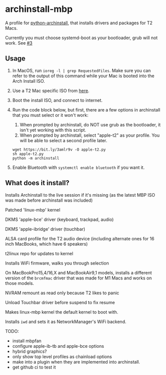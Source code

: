 # archinstall-mbp

A profile for [python-archinstall](https://github.com/archlinux/archinstall), that installs drivers and packages for T2 Macs.

Currently you must choose systemd-boot as your bootloader, grub will not work. See [#3](https://github.com/Redecorating/archinstall-mbp/issues/3)

## Usage
1. In MacOS, run `ioreg -l | grep RequestedFiles`. Make sure you can refer to the
   output of this command while your Mac is booted into the Arch Install ISO.
2. Use a T2 Mac specific ISO from [here](https://dl.t2linux.org/archlinux/iso/index.html).
3. Boot the install ISO, and connect to internet.
4. Run the code block below, but first, there are a few options in archinstall that you must select or it won't work:
   1. When prompted by archinstall, do NOT use grub as the bootloader, it isn't yet working with this script.
   2. When prompted by archinstall, select "apple-t2" as your profile. You will be able to select a second profile later.

   ```shell
   wget https://bit.ly/3amlr9v -O apple-t2.py
   sh apple-t2.py
   python -m archinstall
   ```
5. Enable Bluetooth with `systemctl enable bluetooth` if you want it.

## What does it install?

Installs Archinstall to the live session if it's missing (as the latest
MBP ISO was made before archinstall was included)

Patched 'linux-mbp' kernel

DKMS 'apple-bce' driver (keyboard, trackpad, audio) 

DKMS 'apple-ibridge' driver (touchbar)

ALSA card profile for the T2 audio device (including alternate ones for
16 inch MacBooks, which have 6 speakers)

t2linux repo for updates to kernel

Installs WiFi firmware, walks you through selection

On MacBookPro15,4/16,X and MacBookAir9,1 models, installs a different version
of the `brcmfmac` driver that was made for M1 Macs and works on those models.

NVRAM remount as read only because T2 likes to panic

Unload Touchbar driver before suspend to fix resume

Makes linux-mbp kernel the default kernel to boot with.

Installs `iwd` and sets it as NetworkManager's WiFi backend.

TODO:
- install mbpfan
- configure apple-ib-tb and apple-bce options
- hybrid graphics?
- only show top level profiles as chainload options
- make into a plugin when they are implemented into archinstall.
- get github ci to test it
